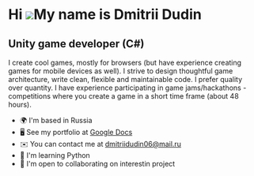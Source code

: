 Hi ![](https://user-images.githubusercontent.com/18350557/176309783-0785949b-9127-417c-8b55-ab5a4333674e.gif)My name is Dmitrii Dudin
=====================================================================================================================================

Unity game developer (C#)
-------------------------

I create cool games, mostly for browsers (but have experience creating games for mobile devices as well). I strive to design thoughtful game architecture, write clean, flexible and maintainable code. I prefer quality over quantity. I have experience participating in game jams/hackathons - competitions where you create a game in a short time frame (about 48 hours).

* 🌍  I'm based in Russia
* 🖥️  See my portfolio at [Google Docs](http://docs.google.com/document/d/1-ij6T-q-wYgZuABffMIhW8y5RQGivb35xf9sS4xjAKY/edit)
* ✉️  You can contact me at [dmitriidudin06@mail.ru](mailto:dmitriidudin06@mail.ru)
* 🧠  I'm learning Python
* 🤝  I'm open to collaborating on interestin project
